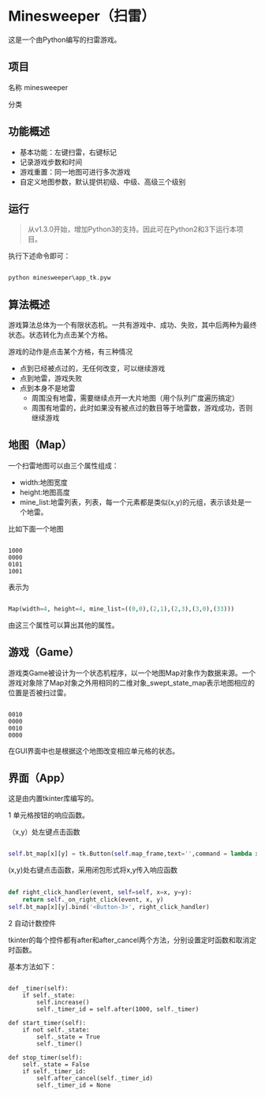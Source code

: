 # Minesweeper（扫雷）

这是一个由Python编写的扫雷游戏。

## 项目

名称 minesweeper

分类


## 功能概述

* 基本功能：左键扫雷，右键标记
* 记录游戏步数和时间
* 游戏重置：同一地图可进行多次游戏
* 自定义地图参数，默认提供初级、中级、高级三个级别

## 运行

> 从v1.3.0开始，增加Python3的支持。因此可在Python2和3下运行本项目。

执行下述命令即可：

```python

python minesweeper\app_tk.pyw
```

## 算法概述

游戏算法总体为一个有限状态机。一共有游戏中、成功、失败，其中后两种为最终状态。状态转化为点击某个方格。

游戏的动作是点击某个方格，有三种情况

* 点到已经被点过的，无任何改变，可以继续游戏
* 点到地雷，游戏失败
* 点到本身不是地雷
    * 周围没有地雷，需要继续点开一大片地图（用个队列广度遍历搞定）
    * 周围有地雷的，此时如果没有被点过的数目等于地雷数，游戏成功，否则继续游戏
 
## 地图（Map）

一个扫雷地图可以由三个属性组成：

* width:地图宽度
* height:地图高度
* mine_list:地雷列表，列表，每一个元素都是类似(x,y)的元组，表示该处是一个地雷。

比如下面一个地图

```

1000
0000
0101
1001
```
表示为

```python

Map(width=4, height=4, mine_list=((0,0),(2,1),(2,3),(3,0),(33)))
```
由这三个属性可以算出其他的属性。


## 游戏（Game）

游戏类Game被设计为一个状态机程序，以一个地图Map对象作为数据来源。一个游戏对象除了Map对象之外用相同的二维对象_swept_state_map表示地图相应的位置是否被扫过雷。

```

0010
0000
0010
0000
```

在GUI界面中也是根据这个地图改变相应单元格的状态。



## 界面（App）

这是由内置tkinter库编写的。

1 单元格按钮的响应函数。

（x,y）处左键点击函数

```python

self.bt_map[x][y] = tk.Button(self.map_frame,text='',command = lambda x=x,y=y:self._on_click(x,y))
```

(x,y)处右键点击函数，采用闭包形式将x,y传入响应函数

```python
            
def right_click_handler(event, self=self, x=x, y=y):
    return self._on_right_click(event, x, y)
self.bt_map[x][y].bind('<Button-3>', right_click_handler)
```

2 自动计数控件

tkinter的每个控件都有after和after_cancel两个方法，分别设置定时函数和取消定时函数。

基本方法如下：

```

def _timer(self):
    if self._state:
        self.increase()
        self._timer_id = self.after(1000, self._timer)

def start_timer(self):
    if not self._state:
        self._state = True
        self._timer()

def stop_timer(self):
    self._state = False
    if self._timer_id:
        self.after_cancel(self._timer_id)
        self._timer_id = None
```